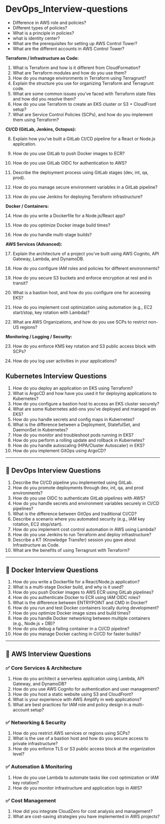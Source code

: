 # DevOps_Interview-questions

- Difference in AWS role and policies?
- Different types of policies?
- What is a principle in policies?
- what is identity center?
- What are the prerequisites for setting up AWS Control Tower?
- What are the different accounts in AWS Control Tower?

**Terraform / Infrastructure as Code:**

1. What is Terraform and how is it different from CloudFormation?
2. What are Terraform modules and how do you use them?
3. How do you manage environments in Terraform using Terragrunt?
4. Explain the structure you use for organizing Terraform and Terragrunt code.
5. What are some common issues you’ve faced with Terraform state files and how did you resolve them?
6. How do you use Terraform to create an EKS cluster or S3 + CloudFront setup?
7. What are Service Control Policies (SCPs), and how do you implement them using Terraform?

**CI/CD (GitLab, Jenkins, Octopus):**

8. Explain how you’ve built a GitLab CI/CD pipeline for a React or Node.js application.

9. How do you use GitLab to push Docker images to ECR?

10. How do you use GitLab OIDC for authentication to AWS?

11. Describe the deployment process using GitLab stages (dev, int, qa, prod).

12. How do you manage secure environment variables in a GitLab pipeline?

13. How do you use Jenkins for deploying Terraform infrastructure?

**Docker / Containers:**

14. How do you write a Dockerfile for a Node.js/React app?

15. How do you optimize Docker image build times?

16. How do you handle multi-stage builds?

**AWS Services (Advanced):**

17. Explain the architecture of a project you’ve built using AWS Cognito, API Gateway, Lambda, and DynamoDB.

18. How do you configure IAM roles and policies for different environments?

19. How do you secure S3 buckets and enforce encryption at rest and in transit?

20. What is a bastion host, and how do you configure one for accessing EKS?

21. How do you implement cost optimization using automation (e.g., EC2 start/stop, key rotation with Lambda)?

22. What are AWS Organizations, and how do you use SCPs to restrict non-US regions?

**Monitoring / Logging / Security:**

23. How do you enforce KMS key rotation and S3 public access block with SCPs?

24. How do you log user activities in your applications?

## **Kubernetes Interview Questions**

1. How do you deploy an application on EKS using Terraform?
2. What is ArgoCD and how have you used it for deploying applications to Kubernetes?
3. How do you configure a bastion host to access an EKS cluster securely?
4. What are some Kubernetes add-ons you’ve deployed and managed on EKS?
5. How do you handle secrets and config maps in Kubernetes?
6. What is the difference between a Deployment, StatefulSet, and DaemonSet in Kubernetes?
7. How do you monitor and troubleshoot pods running in EKS?
8. How do you perform a rolling update and rollback in Kubernetes?
9. How do you handle autoscaling (HPA/Cluster Autoscaler) in EKS?
10. How do you implement GitOps using ArgoCD?

---

## 🔹 **DevOps Interview Questions**

1. Describe the CI/CD pipeline you implemented using GitLab.
2. How do you promote deployments through dev, int, qa, and prod environments?
3. How do you use OIDC to authenticate GitLab pipelines with AWS?
4. How do you handle secrets and environment variables securely in CI/CD pipelines?
5. What is the difference between GitOps and traditional CI/CD?
6. Describe a scenario where you automated security (e.g., IAM key rotation, EC2 stop/start).
7. How do you implement cost control automation in AWS using Lambda?
8. How do you use Jenkins to run Terraform and deploy infrastructure?
9. Describe a KT (Knowledge Transfer) session you gave about Infrastructure as Code.
10. What are the benefits of using Terragrunt with Terraform?

---

## 🔹 **Docker Interview Questions**

1. How do you write a Dockerfile for a React/Node.js application?
2. What is a multi-stage Docker build, and why is it used?
3. How do you push Docker images to AWS ECR using GitLab pipelines?
4. How do you authenticate Docker to ECR using IAM OIDC roles?
5. What is the difference between ENTRYPOINT and CMD in Docker?
6. How do you run and test Docker containers locally during development?
7. How do you optimize Docker image sizes and build times?
8. How do you handle Docker networking between multiple containers (e.g., Node.js + DB)?
9. How do you debug a failing container in a CI/CD pipeline?
10. How do you manage Docker caching in CI/CD for faster builds?

---

## 🔹 **AWS Interview Questions**

### ✅ **Core Services & Architecture**

1. How do you architect a serverless application using Lambda, API Gateway, and DynamoDB?
2. How do you use AWS Cognito for authentication and user management?
3. How do you host a static website using S3 and CloudFront?
4. What is your experience with AWS Amplify in web applications?
5. What are best practices for IAM role and policy design in a multi-account setup?

### ✅ **Networking & Security**

1. How do you restrict AWS services or regions using SCPs?
2. What is the use of a bastion host and how do you secure access to private infrastructure?
3. How do you enforce TLS or S3 public access block at the organization level?

### ✅ **Automation & Monitoring**

1. How do you use Lambda to automate tasks like cost optimization or IAM key rotation?
2. How do you monitor infrastructure and application logs in AWS?

### ✅ **Cost Management**

1. How did you integrate CloudZero for cost analysis and management?
2. What are cost-saving strategies you have implemented in AWS projects?
